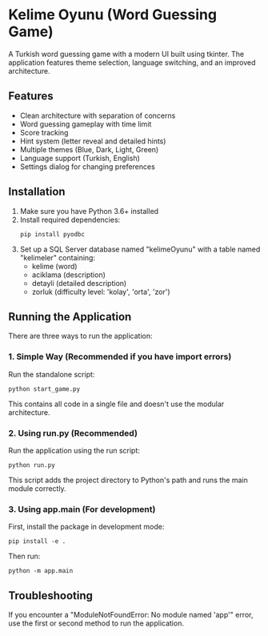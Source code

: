 # Kelime Oyunu (Word Guessing Game)

A Turkish word guessing game with a modern UI built using tkinter. The application features theme selection, language switching, and an improved architecture.

## Features

- Clean architecture with separation of concerns
- Word guessing gameplay with time limit
- Score tracking
- Hint system (letter reveal and detailed hints)
- Multiple themes (Blue, Dark, Light, Green)
- Language support (Turkish, English)
- Settings dialog for changing preferences

## Installation

1. Make sure you have Python 3.6+ installed
2. Install required dependencies:
   ```
   pip install pyodbc
   ```
3. Set up a SQL Server database named "kelimeOyunu" with a table named "kelimeler" containing:
   - kelime (word)
   - aciklama (description)
   - detayli (detailed description)
   - zorluk (difficulty level: 'kolay', 'orta', 'zor')

## Running the Application

There are three ways to run the application:

### 1. Simple Way (Recommended if you have import errors)

Run the standalone script:

```
python start_game.py
```

This contains all code in a single file and doesn't use the modular architecture.

### 2. Using run.py (Recommended)

Run the application using the run script:

```
python run.py
```

This script adds the project directory to Python's path and runs the main module correctly.

### 3. Using app.main (For development)

First, install the package in development mode:

```
pip install -e .
```

Then run:

```
python -m app.main
```

## Troubleshooting

If you encounter a "ModuleNotFoundError: No module named 'app'" error, use the first or second method to run the application. 